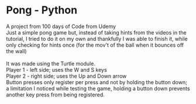 # Pong - Python

A project from 100 days of Code from Udemy <br />
Just a simple pong game but, instead of taking hints from the videos in the tutorial, I tried to do it on my own and thankfully I was able to finish it, while only checking for hints once (for the mov't of the ball when it bounces off the wall)
<br />
<br />
It was made using the Turtle module. <br />
Player 1 - left side; uses the W and S keys <br />
Player 2 - right side; uses the Up and Down arrow <br />
Button presses only register per press and not by holding the button down; a limitation I noticed while testing the game, holding a button down prevents another key press from being registered.
